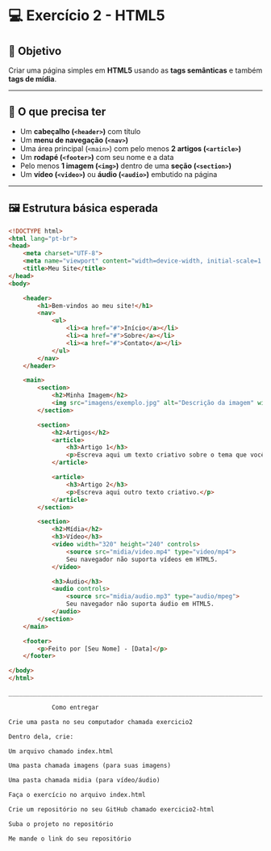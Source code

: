 # 💻 Exercício 2 - HTML5

## 🎯 Objetivo
Criar uma página simples em **HTML5** usando as **tags semânticas** e também **tags de mídia**.

---

## 📌 O que precisa ter

- Um **cabeçalho (`<header>`)** com título  
- Um **menu de navegação (`<nav>`)**  
- Uma área principal (`<main>`) com pelo menos **2 artigos (`<article>`)**  
- Um **rodapé (`<footer>`)** com seu nome e a data  
- Pelo menos **1 imagem (`<img>`)** dentro de uma **seção (`<section>`)**  
- Um **vídeo (`<video>`)** ou **áudio (`<audio>`)** embutido na página  

---

## 🖼️ Estrutura básica esperada

```html
<!DOCTYPE html>
<html lang="pt-br">
<head>
    <meta charset="UTF-8">
    <meta name="viewport" content="width=device-width, initial-scale=1.0">
    <title>Meu Site</title>
</head>
<body>

    <header>
        <h1>Bem-vindos ao meu site!</h1>
        <nav>
            <ul>
                <li><a href="#">Início</a></li>
                <li><a href="#">Sobre</a></li>
                <li><a href="#">Contato</a></li>
            </ul>
        </nav>
    </header>

    <main>
        <section>
            <h2>Minha Imagem</h2>
            <img src="imagens/exemplo.jpg" alt="Descrição da imagem" width="300">
        </section>

        <section>
            <h2>Artigos</h2>
            <article>
                <h3>Artigo 1</h3>
                <p>Escreva aqui um texto criativo sobre o tema que você escolheu.</p>
            </article>

            <article>
                <h3>Artigo 2</h3>
                <p>Escreva aqui outro texto criativo.</p>
            </article>
        </section>

        <section>
            <h2>Mídia</h2>
            <h3>Vídeo</h3>
            <video width="320" height="240" controls>
                <source src="midia/video.mp4" type="video/mp4">
                Seu navegador não suporta vídeos em HTML5.
            </video>

            <h3>Áudio</h3>
            <audio controls>
                <source src="midia/audio.mp3" type="audio/mpeg">
                Seu navegador não suporta áudio em HTML5.
            </audio>
        </section>
    </main>

    <footer>
        <p>Feito por [Seu Nome] - [Data]</p>
    </footer>

</body>
</html>

___________________________________________________________________________________________________________

            Como entregar

Crie uma pasta no seu computador chamada exercicio2

Dentro dela, crie:

Um arquivo chamado index.html

Uma pasta chamada imagens (para suas imagens)

Uma pasta chamada midia (para vídeo/áudio)

Faça o exercício no arquivo index.html

Crie um repositório no seu GitHub chamado exercicio2-html

Suba o projeto no repositório

Me mande o link do seu repositório
